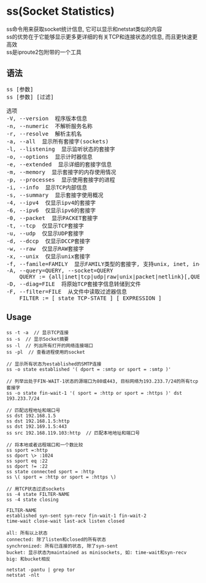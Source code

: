 # ss(Socket Statistics)

ss命令用来获取socket统计信息, 它可以显示和netstat类似的内容 <br/>
ss的优势在于它能够显示更多更详细的有关TCP和连接状态的信息, 而且更快速更高效 <br/>
ss是iproute2包附带的一个工具 <br/>

## 语法
<pre>
ss [参数]
ss [参数] [过滤]

选项
-V, --version  程序版本信息
-n, --numeric  不解析服务名称
-r, --resolve  解析主机名
-a, --all  显示所有套接字(sockets)
-l, --listening  显示监听状态的套接字
-o, --options  显示计时器信息
-e, --extended  显示详细的套接字信息
-m, --memory  显示套接字的内存使用情况
-p, --processes  显示使用套接字的进程
-i, --info  显示TCP内部信息
-s, --summary  显示套接字使用概况
-4, --ipv4  仅显示ipv4的套接字
-6, --ipv6  仅显示ipv6的套接字
-0, --packet  显示PACKET套接字
-t, --tcp  仅显示TCP套接字
-u, --udp  仅显示UDP套接字
-d, --dccp  仅显示DCCP套接字
-w, --raw  仅显示RAW套接字
-x, --unix  仅显示unix套接字
-f, --famile=FAMILY  显示FAMILY类型的套接字, 支持unix, inet, inet6, link, netlink
-A, --query=QUERY, --socket=QUERY
    QUERY := {all|inet|tcp|udp|raw|unix|packet|netlink}[,QUERY]
-D, --diag=FILE  将原始TCP套接字信息转储到文件
-F, --filter=FILE  从文件中读取过滤器信息
    FILTER := [ state TCP-STATE ] [ EXPRESSION ]
</pre>

## Usage
```
ss -t -a  // 显示TCP连接
ss -s  // 显示Socket摘要
ss -l  // 列出所有打开的网络连接端口
ss -pl  // 查看进程使用的socket

// 显示所有状态为established的SMTP连接
ss -o state established '( dport = :smtp or sport = :smtp )'  

// 列举出处于FIN-WAIT-1状态的源端口为80或443, 目标网络为193.233.7/24的所有tcp套接字
ss -o state fin-wait-1 '( sport = :http or sport = :https )' dst 193.233.7/24  

// 匹配远程地址和端口号
ss dst 192.168.1.5
ss dst 192.168.1.5:http
ss dst 192.169.1.5:443
ss src 192.168.119.103:http  // 匹配本地地址和端口号

// 将本地或者远程端口和一个数比较
ss sport =:http
ss dport \> :1024
ss sport eq :22
ss dport != :22
ss state connected sport = :http
ss \( sport = :http or sport = :https \)

// 用TCP状态过滤sockets
ss -4 state FILTER-NAME
ss -4 state closing

FILTER-NAME
established syn-sent syn-recv fin-wait-1 fin-wait-2 
time-wait close-wait last-ack listen closed

all: 所有以上状态
connected: 除了listen和closed的所有状态
synchronized: 所有已连接的状态, 除了syn-sent
bucket: 显示状态为maintained as minisockets, 如: time-wait和syn-recv
big: 和bucket相反
```

```
netstat -pantu | grep tor
netstat -nlt
```
